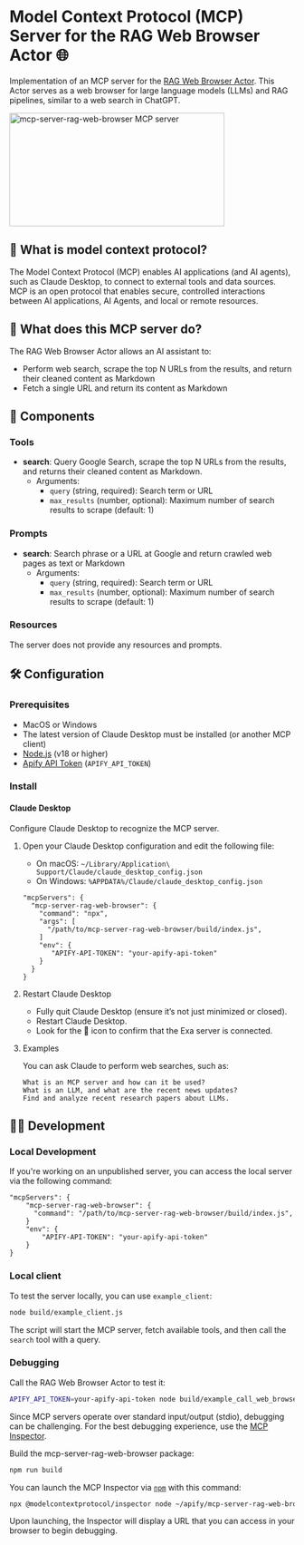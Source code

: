 # Model Context Protocol (MCP) Server for the RAG Web Browser Actor 🌐

Implementation of an MCP server for the [RAG Web Browser Actor](https://apify.com/apify/rag-web-browser).
This Actor serves as a web browser for large language models (LLMs) and RAG pipelines, similar to a web search in ChatGPT.

<a href="https://glama.ai/mcp/servers/sr8xzdi3yv"><img width="380" height="200" src="https://glama.ai/mcp/servers/sr8xzdi3yv/badge" alt="mcp-server-rag-web-browser MCP server" /></a>

## 🔄 What is model context protocol?

The Model Context Protocol (MCP) enables AI applications (and AI agents), such as Claude Desktop, to connect to external tools and data sources.
MCP is an open protocol that enables secure, controlled interactions between AI applications, AI Agents, and local or remote resources.

## 🎯 What does this MCP server do?

The RAG Web Browser Actor allows an AI assistant to:
- Perform web search, scrape the top N URLs from the results, and return their cleaned content as Markdown
- Fetch a single URL and return its content as Markdown

## 🧱 Components

### Tools

- **search**: Query Google Search, scrape the top N URLs from the results, and returns their cleaned content as Markdown.
  - Arguments:
    - `query` (string, required): Search term or URL
    - `max_results` (number, optional): Maximum number of search results to scrape (default: 1)

### Prompts

- **search**: Search phrase or a URL at Google and return crawled web pages as text or Markdown
  - Arguments:
    - `query` (string, required): Search term or URL
    - `max_results` (number, optional): Maximum number of search results to scrape (default: 1)

### Resources

The server does not provide any resources and prompts.

## 🛠️ Configuration

### Prerequisites

- MacOS or Windows
- The latest version of Claude Desktop must be installed (or another MCP client)
- [Node.js](https://nodejs.org/en) (v18 or higher)
- [Apify API Token](https://docs.apify.com/platform/integrations/api#api-token) (`APIFY_API_TOKEN`)

### Install

#### Claude Desktop

Configure Claude Desktop to recognize the MCP server.

1. Open your Claude Desktop configuration and edit the following file:

   - On macOS: `~/Library/Application\ Support/Claude/claude_desktop_config.json`
   - On Windows: `%APPDATA%/Claude/claude_desktop_config.json`

    ```text
    "mcpServers": {
      "mcp-server-rag-web-browser": {
        "command": "npx",
        "args": [
          "/path/to/mcp-server-rag-web-browser/build/index.js",
        ]
        "env": {
           "APIFY-API-TOKEN": "your-apify-api-token"
        }
      }
    }
    ```

2. Restart Claude Desktop

    - Fully quit Claude Desktop (ensure it’s not just minimized or closed).
    - Restart Claude Desktop.
    - Look for the 🔌 icon to confirm that the Exa server is connected.

3. Examples

    You can ask Claude to perform web searches, such as:
    ```text
    What is an MCP server and how can it be used?
    What is an LLM, and what are the recent news updates?
    Find and analyze recent research papers about LLMs.
    ```

## 👷🏼 Development

### Local Development

If you're working on an unpublished server, you can access the local server via the following command:

```text
"mcpServers": {
    "mcp-server-rag-web-browser": {
      "command": "/path/to/mcp-server-rag-web-browser/build/index.js",
    }
    "env": {
        "APIFY-API-TOKEN": "your-apify-api-token"
    }
}
```

### Local client

To test the server locally, you can use `example_client`:

```bash
node build/example_client.js
```

The script will start the MCP server, fetch available tools, and then call the `search` tool with a query.

### Debugging

Call the RAG Web Browser Actor to test it:

```bash
APIFY_API_TOKEN=your-apify-api-token node build/example_call_web_browser.js
````

Since MCP servers operate over standard input/output (stdio), debugging can be challenging.
For the best debugging experience, use the [MCP Inspector](https://github.com/modelcontextprotocol/inspector).

Build the mcp-server-rag-web-browser package:

```bash
npm run build
```

You can launch the MCP Inspector via [`npm`](https://docs.npmjs.com/downloading-and-installing-node-js-and-npm) with this command:

```bash
npx @modelcontextprotocol/inspector node ~/apify/mcp-server-rag-web-browser/build/index.js APIFY_API_TOKEN=your-apify-api-token
```

Upon launching, the Inspector will display a URL that you can access in your browser to begin debugging.
